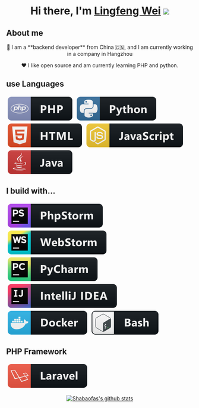 <div align="center">
   <h1>Hi there, I'm <a href="https://blog.wlfpanda1012.com">Lingfeng Wei</a> <img src="https://media.giphy.com/media/hvRJCLFzcasrR4ia7z/giphy.gif" width="25px"> </h1>
</div>

## About me

<p align="center"> 👾 I am a **backend developer** from China 🇨🇳, and I am currently working in a company in Hangzhou</p>
<p align="center">❤️ I like open source and am currently learning PHP and python.</p>

## use Languages
<img src="svg/dev/languages/php.svg" alt="php" style="vertical-align:top; margin:4px">
<img src="svg/dev/languages/python.svg" alt="python" style="vertical-align:top; margin:4px">
<img src="svg/dev/languages/html.svg" alt="html" style="vertical-align:top; margin:4px">
<img src="svg/dev/languages/js.svg" alt="js" style="vertical-align:top; margin:4px">
<img src="svg/dev/languages/java.svg" alt="java" style="vertical-align:top; margin:4px">

## I build with...
<img src="svg/dev/tools/jetbrains_phpstorm.svg" alt="jetbrains_phpstorm" style="vertical-align:top; margin:4px">
<img src="svg/dev/tools/jetbrains_webstorm.svg" alt="jetbrains_webstorm" style="vertical-align:top; margin:4px">
<img src="svg/dev/tools/jetbrains_pycharm.svg" alt="jetbrains_pycharm" style="vertical-align:top; margin:4px">
<img src="svg/dev/tools/jetbrains_intellij.svg" alt="jetbrains_intellij" style="vertical-align:top; margin:4px">
<img src="svg/dev/tools/docker.svg" alt="docker" style="vertical-align:top; margin:4px">
<img src="svg/dev/tools/bash.svg" alt="bash" style="vertical-align:top; margin:4px">

## PHP Framework
<img src="svg/dev/frameworks/laravel.svg" alt="laravel" style="vertical-align:top; margin:4px">


<p align="center">
<a href="https://github.com/anuraghazra/github-readme-stats"><img align="center" src="https://github-readme-stats-git-masterorgs-github-readme-stats-team.vercel.app/api?username=ShaBaoFa&include_orgs=true&hide_title=false&hide_border=true&show_icons=true&include_all_commits=true&line_height=20&bg_color=0,EC6C6C,FFD479,FFFC79,73FA79&theme=graywhite&locale=en" alt="Shabaofas's github stats" /></a>
</p>

